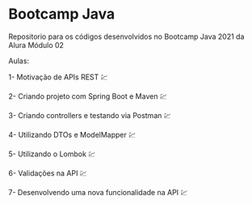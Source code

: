 # Bootcamp Java
Repositorio para os códigos desenvolvidos no Bootcamp Java 2021 da Alura Módulo 02

Aulas:

1- Motivação de APIs REST :chart:

2- Criando projeto com Spring Boot e Maven :chart:

3- Criando controllers e testando via Postman :chart:

4- Utilizando DTOs e ModelMapper :chart:

5- Utilizando o Lombok :chart:

6- Validações na API :chart:

7- Desenvolvendo uma nova funcionalidade na API :chart:
